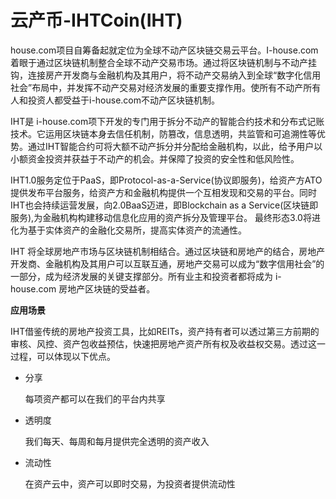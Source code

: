 # 云产币-IHTCoin(IHT)

house.com项目自筹备起就定位为全球不动产区块链交易云平台。I-house.com着眼于通过区块链机制整合全球不动产交易市场。通过将区块链机制与不动产挂钩，连接房产开发商与金融机构及其用户，将不动产交易纳入到全球“数字化信用社会”布局中，并发挥不动产交易对经济发展的重要支撑作用。使所有不动产所有人和投资人都受益于i-house.com不动产区块链机制。

IHT是 i-house.com项下开发的专门用于拆分不动产的智能合约技术和分布式记账技术。它运用区块链本身去信任机制，防篡改，信息透明，共监管和可追溯性等优势。通过IHT智能合约可将大额不动产拆分并分配给金融机构，以此，给予用户以小额资金投资并获益于不动产的机会。并保障了投资的安全性和低风险性。

IHT1.0服务定位于PaaS，即Protocol-as-a-Service(协议即服务)，给资产方ATO提供发布平台服务，给资产方和金融机构提供一个互相发现和交易的平台。同时IHT也会持续运营发展，向2.0BaaS迈进，即Blockchain as a Service(区块链即服务),为金融机构构建移动信息化应用的资产拆分及管理平台。 最终形态3.0将进化为基于实体资产的金融化交易所，提高实体资产的流通性。

IHT 将全球房地产市场与区块链机制相结合。通过区块链和房地产的结合，房地产开发商、金融机构及其用户可以互联互通，房地产交易可以成为“数字信用社会”的一部分，成为经济发展的关键支撑部分。所有业主和投资者都将成为 i-house.com 房地产区块链的受益者。

**应用场景**

IHT借鉴传统的房地产投资工具，比如REITs，资产持有者可以透过第三方前期的审核、风控、资产包收益预估，快速把房地产资产所有权及收益权交易。透过这一过程，可以体现以下优点。

- 分享

  每项资产都可以在我们的平台内共享

- 透明度

  我们每天、每周和每月提供完全透明的资产收入

- 流动性

  在资产云中，资产可以即时交易，为投资者提供流动性


